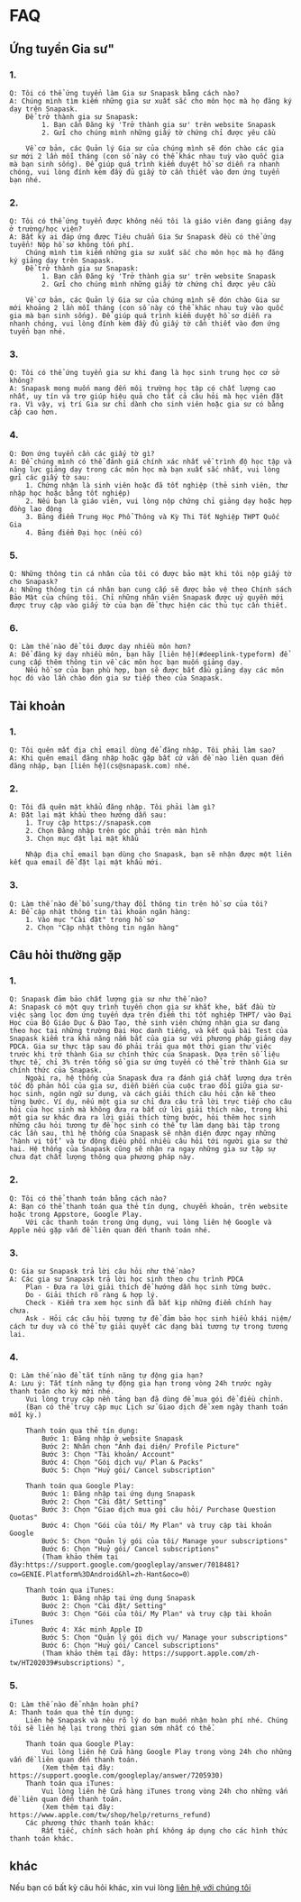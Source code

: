 # FAQ

## Ứng tuyển Gia sư"

### 1. 
    Q: Tôi có thể ứng tuyển làm Gia sư Snapask bằng cách nào?
    A: Chúng mình tìm kiếm những gia sư xuất sắc cho môn học mà họ đăng ký dạy trên Snapask.
        Để trở thành gia sư Snapask:
            1. Bạn cần Đăng ký 'Trở thành gia sư' trên website Snapask
            2. Gửi cho chúng mình những giấy tờ chứng chỉ được yêu cầu
 
        Về cơ bản, các Quản lý Gia sư của chúng mình sẽ đón chào các gia sư mới 2 lần mỗi tháng (con số này có thể khác nhau tuỳ vào quốc gia mà bạn sinh sống). Để giúp quá trình kiểm duyệt hồ sơ diễn ra nhanh chóng, vui lòng đính kèm đầy đủ giấy tờ cần thiết vào đơn ứng tuyển bạn nhé.

### 2. 
    Q: Tôi có thể ứng tuyển được không nếu tôi là giáo viên đang giảng dạy ở trường/học viện?
    A: Bất kỳ ai đáp ứng được Tiêu chuẩn Gia Sư Snapask đều có thể ứng tuyển! Nộp hồ sơ không tốn phí.
        Chúng mình tìm kiếm những gia sư xuất sắc cho môn học mà họ đăng ký giảng dạy trên Snapask.
        Để trở thành gia sư Snapask:
            1. Bạn cần Đăng ký 'Trở thành gia sư' trên website Snapask
            2. Gửi cho chúng mình những giấy tờ chứng chỉ được yêu cầu
 
        Về cơ bản, các Quản lý Gia sư của chúng mình sẽ đón chào Gia sư mới khoảng 2 lần mỗi tháng (con số này có thể khác nhau tuỳ vào quốc gia mà bạn sinh sống). Để giúp quá trình kiểm duyệt hồ sơ diễn ra nhanh chóng, vui lòng đính kèm đầy đủ giấy tờ cần thiết vào đơn ứng tuyển bạn nhé.

### 3.
    Q: Tôi có thể ứng tuyển gia sư khi đang là học sinh trung học cơ sở không?
    A: Snapask mong muốn mang đến môi trường học tập có chất lượng cao nhất, uy tín và trợ giúp hiệu quả cho tất cả câu hỏi mà học viên đặt ra. Vì vậy, vị trí Gia sư chỉ dành cho sinh viên hoặc gia sư có bằng cấp cao hơn.

### 4. 
    Q: Đơn ứng tuyển cần các giấy tờ gì?
    A: Để chúng mình có thể đánh giá chính xác nhất về trình độ học tập và năng lực giảng dạy trong các môn học mà bạn xuất sắc nhất, vui lòng gửi các giấy tờ sau:
        1. Chứng nhận là sinh viên hoặc đã tốt nghiệp (thẻ sinh viên, thư nhập học hoặc bằng tốt nghiệp)
        2. Nếu bạn là giáo viên, vui lòng nộp chứng chỉ giảng dạy hoặc hợp đồng lao động
        3. Bảng điểm Trung Học Phổ Thông và Kỳ Thi Tốt Nghiệp THPT Quốc Gia
        4. Bảng điểm Đại học (nếu có)

### 5.
    Q: Những thông tin cá nhân của tôi có được bảo mật khi tôi nộp giấy tờ cho Snapask?
    A: Những thông tin cá nhân bạn cung cấp sẽ được bảo vệ theo Chính sách Bảo Mật của chúng tôi. Chỉ những nhân viên Snapask được uỷ quyền mới được truy cập vào giấy tờ của bạn để thực hiện các thủ tục cần thiết.

### 6.
    Q: Làm thế nào để tôi được dạy nhiều môn hơn?
    A: Để đăng ký dạy nhiều môn, bạn hãy [liên hệ](#deeplink-typeform) để cung cấp thêm thông tin về các môn học bạn muốn giảng dạy.
        Nếu hồ sơ của bạn phù hợp, bạn sẽ được bắt đầu giảng dạy các môn học đó vào lần chào đón gia sư tiếp theo của Snapask.

## Tài khoản

### 1. 
    Q: Tôi quên mất địa chỉ email dùng để đăng nhập. Tôi phải làm sao?
    A: Khi quên email đăng nhập hoặc gặp bất cứ vấn đề nào liên quan đến đăng nhập, bạn [liên hệ](cs@snapask.com) nhé.

### 2. 
    Q: Tôi đã quên mật khẩu đăng nhập. Tôi phải làm gì?
    A: Đặt lại mật khẩu theo hướng dẫn sau:
        1. Truy cập https://snapask.com 
        2. Chọn Đăng nhập trên góc phải trên màn hình
        3. Chọn mục đặt lại mật khẩu
 
        Nhập địa chỉ email bạn dùng cho Snapask, bạn sẽ nhận được một liên kết qua email để đặt lại mật khẩu mới.

### 3. 
    Q: Làm thế nào để bổ sung/thay đổi thông tin trên hồ sơ của tôi?
    A: Để cập nhật thông tin tài khoản ngân hàng:
        1. Vào mục "Cài đặt" trong hồ sơ
        2. Chọn "Cập nhật thông tin ngân hàng"

## Câu hỏi thường gặp

### 1. 
    Q: Snapask đảm bảo chất lượng gia sư như thế nào?
    A: Snapask có một quy trình tuyển chọn gia sư khắt khe, bắt đầu từ việc sàng lọc đơn ứng tuyển dựa trên điểm thi tốt nghiệp THPT/ vào Đại Học của Bộ Giáo Dục & Đào Tạo, thẻ sinh viên chứng nhận gia sư đang theo học tại những trường Đại Học danh tiếng, và kết quả bài Test của Snapask kiểm tra khả năng nắm bắt của gia sư với phương pháp giảng dạy PDCA. Gia sư thực tập sau đó phải trải qua một thời gian thử việc trước khi trở thành Gia sư chính thức của Snapask. Dựa trên số liệu thực tế, chỉ 3% trên tổng sổ gia sư ứng tuyển có thể trở thành Gia sư chính thức của Snapask. 
        Ngoài ra, hệ thống của Snapask đưa ra đánh giá chất lượng dựa trên tốc độ phản hồi của gia sư, diễn biến của cuộc trao đổi giữa gia sư-học sinh, ngôn ngữ sử dụng, và cách giải thích câu hỏi cặn kẽ theo từng bước. Ví dụ, nếu một gia sư chỉ đưa câu trả lời trực tiếp cho câu hỏi của học sinh mà không đưa ra bất cứ lời giải thích nào, trong khi một gia sư khác đưa ra lời giải thích từng bước, hỏi thêm học sinh những câu hỏi tương tự để học sinh có thể tự làm dạng bài tập trong các lần sau, thì hệ thống của Snapask sẽ nhận diện được ngay những ‘hành vi tốt’ và tự động điều phối nhiều câu hỏi tới người gia sư thứ hai. Hệ thống của Snapask cũng sẽ nhận ra ngay những gia sư tập sự chưa đạt chất lượng thông qua phương pháp này.

### 2. 
    Q: Tôi có thể thanh toán bằng cách nào?
    A: Bạn có thể thanh toán qua thẻ tín dụng, chuyển khoản, trên website hoặc trong Appstore, Google Play. 
        Với các thanh toán trong ứng dụng, vui lòng liên hệ Google và Apple nếu gặp vấn đề liên quan đến thanh toán nhé.

### 3. 
    Q: Gia sư Snapask trả lời câu hỏi như thế nào?
    A: Các gia sư Snapask trả lời học sinh theo chu trình PDCA
        Plan - Đưa ra lời giải thích để hướng dẫn học sinh từng bước.
        Do - Giải thích rõ ràng & hợp lý.
        Check - Kiểm tra xem học sinh đã bắt kịp những điểm chính hay chưa.
        Ask - Hỏi các câu hỏi tương tự để đảm bảo học sinh hiểu khái niệm/ cách tư duy và có thể tự giải quyết các dạng bài tương tự trong tương lai.

### 4. 
    Q: Làm thế nào để tắt tính năng tự động gia hạn?
    A: Lưu ý: Tắt tính năng tự động gia hạn trong vòng 24h trước ngày thanh toán cho kỳ mới nhé. 
        Vui lòng truy cập nền tảng bạn đã dùng để mua gói để điều chỉnh. 
        (Bạn có thể truy cập mục Lịch sử Giao dịch để xem ngày thanh toán mỗi kỳ.)
        
        Thanh toán qua thẻ tín dụng:
            Bước 1: Đăng nhập ở website Snapask
            Bước 2: Nhấn chọn "Ảnh đại diện/ Profile Picture"
            Bước 3: Chọn "Tài khoản/ Account"
            Bước 4: Chọn "Gói dịch vụ/ Plan & Packs"
            Bước 5: Chọn "Huỷ gói/ Cancel subscription"
            
        Thanh toán qua Google Play:
            Bước 1: Đăng nhập tại ứng dụng Snapask
            Bước 2: Chọn "Cài đặt/ Setting"
            Bước 3: Chọn "Giao dịch mua gói câu hỏi/ Purchase Question Quotas"
            Bước 4: Chọn "Gói của tôi/ My Plan" và truy cập tài khoản Google
            Bước 5: Chọn "Quản lý gói của tôi/ Manage your subscriptions" 
            Bước 6: Chọn "Huỷ gói/ Cancel subscriptions" 
            (Tham khảo thêm tại đây:https://support.google.com/googleplay/answer/7018481?co=GENIE.Platform%3DAndroid&hl=zh-Hant&oco=0）
        
        Thanh toán qua iTunes:
            Bước 1: Đăng nhập tại ứng dụng Snapask
            Bước 2: Chọn "Cài đặt/ Setting"
            Bước 3: Chọn "Gói của tôi/ My Plan" và truy cập tài khoản iTunes
            Bước 4: Xác minh Apple ID
            Bước 5: Chọn "Quản lý gói dịch vụ/ Manage your subscriptions"
            Bước 6: Chọn "Huỷ gói/ Cancel subscriptions" 
            (Tham khảo thêm tại đây: https://support.apple.com/zh-tw/HT202039#subscriptions）",

### 5. 
    Q: Làm thế nào để nhận hoàn phí?
    A: Thanh toán qua thẻ tín dụng:
        Liên hệ Snapask và nêu rõ lý do bạn muốn nhận hoàn phí nhé. Chúng tôi sẽ liên hệ lại trong thời gian sớm nhất có thể. 
            
        Thanh toán qua Google Play:
            Vui lòng liên hệ Cửa hàng Google Play trong vòng 24h cho những vấn đề liên quan đến thanh toán.
            (Xem thêm tại đây: https://support.google.com/googleplay/answer/7205930)
        Thanh toán qua iTunes:
            Vui lòng liên hệ Cửa hàng iTunes trong vòng 24h cho những vấn đề liên quan đến thanh toán.
            (Xem thêm tại đây: https://www.apple.com/tw/shop/help/returns_refund)
        Các phương thức thanh toán khác:
            Rất tiếc, chính sách hoàn phí không áp dụng cho các hình thức thanh toán khác.

## khác
Nếu bạn có bất kỳ câu hỏi khác, xin vui lòng [liên hệ với chúng tôi](cs@snapask.com)